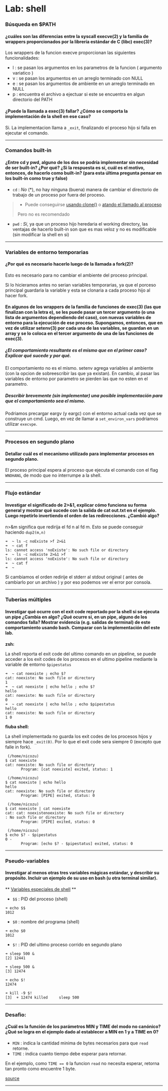 # Lab: shell

### Búsqueda en $PATH

#### ¿cuáles son las diferencias entre la syscall execve(2) y la familia de wrappers proporcionados por la librería estándar de C (libc) exec(3)?

Los wrappers de la funcion execve proporcionan las siguientes funcionalidades:

- l : se pasan los argumentos en los parametros de la funcion ( argumento variatico )
- v : se pasan los argumentos en un arreglo terminado con NULL
- e : se pasan los argumentos de ambiente en un arreglo terminado en NULL
- p : encuentra el archivo a ejectuar si este se encuentra en algun directorio del PATH

#### ¿Puede la llamada a exec(3) fallar? ¿Cómo se comporta la implementación de la shell en ese caso?

Si. La implementacion llama a `_exit`, finalizando el proceso hijo si falla en ejecutar el comando.

---

### Comandos built-in

#### ¿Entre cd y pwd, alguno de los dos se podría implementar sin necesidad de ser built-in? ¿Por qué? ¿Si la respuesta es sí, cuál es el motivo, entonces, de hacerlo como built-in? (para esta última pregunta pensar en los built-in como true y false)

- `cd` : *No* (*), no hay ninguna (buena) manera de cambiar el directorio de trabajo de un proceso por fuera del proceso.
> * Puede conseguirse [usando clone()](https://unix.stackexchange.com/questions/615096/why-a-change-of-dir-cant-be-made-in-a-separate-process) o [atando el llamado al proceso](https://unix.stackexchange.com/questions/281994/changing-the-current-working-directory-of-a-certain-process)
>
> Pero no es recomendado
- `pwd` : *Si*, ya que un proceso hijo heredaria el working directory, las ventajas de hacerlo built-in son que es mas veloz y no es modificable (sin modificar la shell en si)
---

### Variables de entorno temporarias

#### ¿Por qué es necesario hacerlo luego de la llamada a fork(2)?

Esto es necesario para no cambiar el ambiente del proceso principal.

Si lo hicieramos antes no serian variables temporarias, ya que el porceso principal guardaria la variable y esta se clonaria a cada proceso hijo al hacer fork.

#### En algunos de los wrappers de la familia de funciones de exec(3) (las que finalizan con la letra e), se les puede pasar un tercer argumento (o una lista de argumentos dependiendo del caso), con nuevas variables de entorno para la ejecución de ese proceso. Supongamos, entonces, que en vez de utilizar setenv(3) por cada una de las variables, se guardan en un array y se lo coloca en el tercer argumento de una de las funciones de exec(3). 

##### ¿El comportamiento resultante es el mismo que en el primer caso? Explicar qué sucede y por qué. 

El comportamiento no es el mismo. 
setenv agrega variables al ambiente (con la opcion de sobreescribir las que ya existan).
En cambio, al pasar las variables de entorno por parametro se pierden las que no esten en el parametro. 

##### Describir brevemente (sin implementar) una posible implementación para que el comportamiento sea el mismo.

Podriamos precargar eargv (y eargc) con el entorno actual cada vez que se construye un cmd.
Luego, en vez de llamar a `set_environ_vars` podriamos utilizar `execvpe`.


---

### Procesos en segundo plano

#### Detallar cuál es el mecanismo utilizado para implementar procesos en segundo plano.

El proceso principal espera al proceso que ejecuta el comando con el flag `WNOHANG`, de modo que no interrumpe a la shell.

---

### Flujo estándar

#### Investigar el significado de 2>&1, explicar cómo funciona su forma general y mostrar qué sucede con la salida de cat out.txt en el ejemplo. Luego repetirlo invertiendo el orden de las redirecciones. ¿Cambió algo?

n>&m significa que redirija el fd n al fd m. Esto se puede conseguir haciendo `dup2(m,n)`

```
➜  ~ ls -c noExiste >f 2>&1
➜  ~ cat f
ls: cannot access 'noExiste': No such file or directory 
➜  ~ ls -c noExiste 2>&1 >f
ls: cannot access 'noExiste': No such file or directory
➜  ~ cat f
➜  ~    
``` 

Si cambiamos el orden redirije el stderr al stdout original ( antes de cambiarlo por un archivo ) y por eso podemos ver el error por consola.

---

### Tuberías múltiples

#### Investigar qué ocurre con el exit code reportado por la shell si se ejecuta un pipe ¿Cambia en algo? ¿Qué ocurre si, en un pipe, alguno de los comandos falla? Mostrar evidencia (e.g. salidas de terminal) de este comportamiento usando bash. Comparar con la implementación del este lab.

**zsh:**

La shell reporta el exit code del ultimo comando en un pipeline, se puede acceder a los exit codes de los procesos en el ultimo pipeline mediante la variable de entorno `$pipestatus`

```
➜  ~ cat noexiste ; echo $?
cat: noexiste: No such file or directory
1
➜  ~ cat noexiste | echo hello ; echo $?
hello
cat: noexiste: No such file or directory
0
➜  ~ cat noexiste | echo hello ; echo $pipestatus
hello
cat: noexiste: No such file or directory
1 0 
```

**fiuba shell:**

La shell implementada no guarda los exit codes de los procesos hijos y siempre hace `_exit(0)`.
Por lo que el exit code sera siempre 0 (excepto que falle in fork).

```
 (/home/nicozu) 
$ cat noexiste
cat: noexiste: No such file or directory
       Program: [cat noexiste] exited, status: 1 

 (/home/nicozu) 
$ cat noexiste | echo hello
hello
cat: noexiste: No such file or directory
       Program: [PIPE] exited, status: 0 

 (/home/nicozu) 
$ cat noexiste | cat noexiste                    
cat: cat: noexistenoexiste: No such file or directory
: No such file or directory
       Program: [PIPE] exited, status: 0 

 (/home/nicozu) 
$ echo $? - $pipestatus
0 - 
       Program: [echo $? - $pipestatus] exited, status: 0 
```

---

### Pseudo-variables

#### Investigar al menos otras tres variables mágicas estándar, y describir su propósito. Incluir un ejemplo de su uso en bash (u otra terminal similar).

** [Variables especiales de shell](https://tldp.org/LDP/abs/html/refcards.html) **
- `$$` : PID del proceso (shell)
```
➜ echo $$
1012
```
- `$0` : nombre del programa (shell)
```
➜ echo $0
1012
```
- `$!` : PID del ultimo proceso corrido en segundo plano
```
➜ sleep 500 &
[2] 12441

➜ sleep 500 &
[3] 12474

➜ echo $!    
12474

➜ kill -9 $!
[3]  + 12474 killed     sleep 500  
```

---

### Desafio:

#### ¿Cuál es la función de los parámetros MIN y TIME del modo no canónico? ¿Qué se logra en el ejemplo dado al establecer a MIN en 1 y a TIME en 0?

- `MIN` : indica la cantidad minima de bytes necesarios para que `read` retorne.
- `TIME` : indica cuanto tiempo debe esperar para retornar.

En el ejemplo, como `TIME == 0` la funcion `read` no necesita esperar, retorna tan pronto como encuentre 1 byte.

[source](https://www.gnu.org/software/libc/manual/html_node/Noncanonical-Input.html)

---
